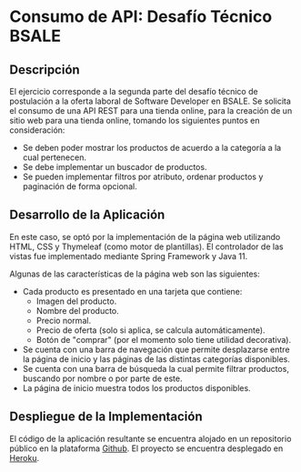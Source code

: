 # Consumo de API: Desafío Técnico BSALE

## Descripción
El ejercicio corresponde a la segunda parte del desafío técnico de postulación a la oferta laboral de Software Developer en BSALE. Se solicita el consumo de una API REST para una tienda online, para la creación de un sitio web para una tienda online, tomando los siguientes puntos en consideración:

* Se deben poder mostrar los productos de acuerdo a la categoría a la cual pertenecen.
* Se debe implementar un buscador de productos.
* Se pueden implementar filtros por atributo, ordenar productos y paginación de forma opcional.

## Desarrollo de la Aplicación
En este caso, se optó por la implementación de la página web utilizando HTML, CSS y Thymeleaf
(como motor de plantillas). El controlador de las vistas fue implementado
mediante Spring Framework y Java 11. 

Algunas de las características de la página web son las siguientes:
* Cada producto es presentado en una tarjeta que contiene:
  * Imagen del producto.
  * Nombre del producto.
  * Precio normal.
  * Precio de oferta (solo si aplica, se calcula automáticamente).
  * Botón de "comprar" (por el momento solo tiene utilidad decorativa).
* Se cuenta con una barra de navegación que permite desplazarse entre la página de inicio y
las páginas de las distintas categorías disponibles.
* Se cuenta con una barra de búsqueda la cual permite filtrar productos, buscando por nombre
o por parte de este.
* La página de inicio muestra todos los productos disponibles.

## Despliegue de la Implementación
El código de la aplicación resultante se encuentra alojado en un repositorio público en la plataforma [Github](https://github.com/JoseObreque3077/ejercicio-frontend-bsale). El proyecto se encuentra desplegado en [Heroku](https://bsale-store-test-frontend.herokuapp.com/).
